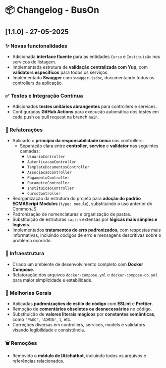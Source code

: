 # 📦 Changelog - BusOn

## [1.1.0] - 27-05-2025

### ✨ Novas funcionalidades

- Adicionada **interface fluente** para as entidades `Curso` e `Instituição` nos serviços de listagem.
- Implementada estrutura de **validação centralizada com Yup**, com **validators específicos** para todos os serviços.
- Implementado **Swagger** com `swagger-jsdoc`, documentando todos os controllers da aplicação.

### ✅ Testes e Integração Contínua

- Adicionados **testes unitários abrangentes** para controllers e services.
- Configuradas **GitHub Actions** para execução automática dos testes em cada push ou pull request na branch `main`.

### 🧼 Refatorações

- Aplicado o **princípio da responsabilidade única** nos controllers:
  - Separação clara entre **controller**, **service** e **validator** nas seguintes camadas:
    - `UsuarioController`
    - `AutenticacaoController`
    - `TemplateDocumentosController`
    - `AssociacaoController`
    - `PagamentoController`
    - `ParametroController`
    - `InstituicaoController`
    - `CursoController`
- Reorganização da estrutura do projeto para **adoção do padrão ECMAScript Modules** (`type: module`), substituindo o uso anterior do CommonJS.
- Padronização de nomenclaturas e organização de pastas.
- Substituição de estruturas `switch` extensas por **lógicas mais simples e legíveis**.
- Implementados **tratamentos de erro padronizados**, com respostas mais informativas, incluindo códigos de erro e mensagens descritivas sobre o problema ocorrido.

### 🔧 Infraestrutura

- Criado um ambiente de desenvolvimento completo com **Docker Compose**.
- Refatoração dos arquivos `docker-compose.yml` e `docker-compose-db.yml` para maior simplicidade e estabilidade.

### 🧹 Melhorias Gerais

- Aplicadas **padronizações de estilo de código** com **ESLint** e **Prettier**.
- Remoção de **comentários obsoletos ou desnecessários** no código.
- Substituição de **valores literais mágicos** por **constantes semânticas**, como `'PAGO'`, `'ADMIN'`, `1`, etc.
- Correções diversas em controllers, services, models e validators visando legibilidade e consistência.

### 🗑️ Remoções

- Removido o **módulo de IA/chatbot**, incluindo todos os arquivos e referências relacionados.
